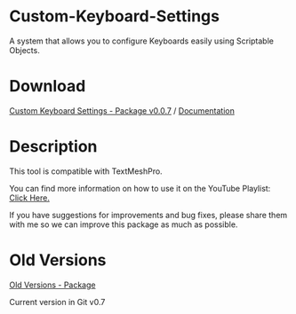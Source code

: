 # Custom-Keyboard-Settings
A system that allows you to configure Keyboards easily using Scriptable Objects.

# Download

[Custom Keyboard Settings - Package v0.0.7](https://drive.google.com/file/d/1f1ofuh_TH0M3g_RGmtPRwG10T-sQoBGi/view?usp=drive_link)
 / 
[Documentation](https://drive.google.com/file/d/1cVwauTlbvOjc8CHOQGf93l4pvR1lmPmq/view?usp=drive_link)

# Description

This tool is compatible with TextMeshPro. 

You can find more information on how to use it on the YouTube Playlist: [Click Here.](https://www.youtube.com/playlist?list=PL5hnfx09yM4Kqkhx0KHyUW0kWviPMTPCs)

If you have suggestions for improvements and bug fixes, please share them with me so we can improve this package as much as possible.

# Old Versions
[Old Versions - Package](https://drive.google.com/drive/folders/1882_aAK2gTwdIFMDfoZKAeK-3r-N3Z_2?usp=drive_link)

Current version in Git v0.7